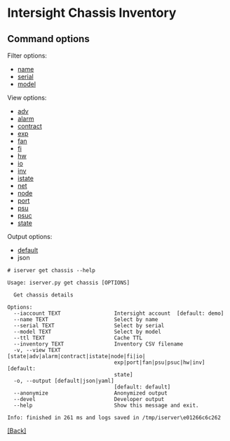 # Intersight Chassis Inventory

## Command options

Filter options:
  - [name](ChassisFilterName.md)
  - [serial](ChassisFilterSerials.md)
  - [model](ChassisFilterModel.md)

View options:
  - [adv](./ChassisViewAdv.md)
  - [alarm](./ChassisViewAlarm.md)
  - [contract](./ChassisViewContract.md)
  - [exp](./ChassisViewExp.md)
  - [fan](./ChassisViewFan.md)
  - [fi](./ChassisViewFi.md)
  - [hw](./ChassisViewHw.md)
  - [io](./ChassisViewIo.md)
  - [inv](./ChassisViewInv.md)
  - [istate](./ChassisViewIstate.md)
  - [net](./ChassisViewNet.md)
  - [node](./ChassisViewNode.md)
  - [port](./ChassisViewPort.md)
  - [psu](./ChassisViewPsu.md)
  - [psuc](./ChassisViewPsuc.md)
  - [state](./ChassisViewState.md)

Output options:
  - [default](./ChassisOutputDefault.md)
  - json

```
# iserver get chassis --help

Usage: iserver.py get chassis [OPTIONS]

  Get chassis details

Options:
  --iaccount TEXT                 Intersight account  [default: demo]
  --name TEXT                     Select by name
  --serial TEXT                   Select by serial
  --model TEXT                    Select by model
  --ttl TEXT                      Cache TTL
  --inventory TEXT                Inventory CSV filename
  -v, --view TEXT                 [state|adv|alarm|contract|istate|node|fi|io|
                                  exp|port|fan|psu|psuc|hw|inv]  [default:
                                  state]
  -o, --output [default|json|yaml]
                                  [default: default]
  --anonymize                     Anonymized output
  --devel                         Developer output
  --help                          Show this message and exit.

Info: finished in 261 ms and logs saved in /tmp/iserver\e01266c6c262
```

[[Back]](./README.md)